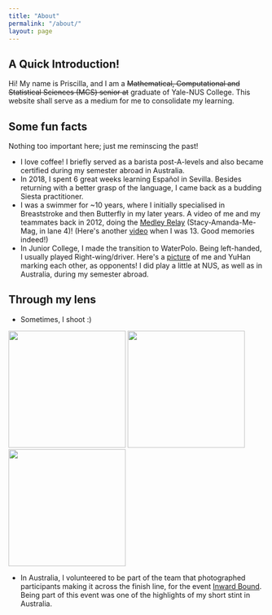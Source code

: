 ```yaml
---
title: "About"
permalink: "/about/"
layout: page
---
```


## A Quick Introduction!

Hi! My name is Priscilla, and I am a ~~Mathematical, Computational and Statistical Sciences (MCS) senior at~~ graduate of Yale-NUS College. This website shall serve as a medium for me to consolidate my learning. 

## Some fun facts 

Nothing too important here; just me reminscing the past!

 - I love coffee! I briefly served as a barista post-A-levels and also became certified during my semester abroad in Australia. 
 - In 2018, I spent 6 great weeks learning Español in Sevilla. Besides returning with a better grasp of the language, I came back as a budding Siesta practitioner.
 - I was a swimmer for ~10 years, where I initially specialised in Breaststroke and then Butterfly in my later years. A video of me and my teammates back in 2012, doing the [Medley Relay](https://www.youtube.com/watch?v=pBbgvWIjAjQ) (Stacy-Amanda-Me-Mag, in lane 4)! (Here's another [video](https://www.youtube.com/watch?v=swXCs3du4CA) when I was 13. Good memories indeed!)  
 - In Junior College, I made the transition to WaterPolo. Being left-handed, I usually played Right-wing/driver. Here's a [picture](https://www.redsports.sg/2015/04/09/national-adiv-waterpolo-girls-sajc-hci/) of me and YuHan marking each other, as opponents! I did play a little at NUS, as well as in Australia, during my semester abroad.
 

## Through my lens
 
 - Sometimes, I shoot :) 

<p float="left">
  <img src="https://user-images.githubusercontent.com/39128341/120971966-d3ad2780-c79f-11eb-9118-34362f83049a.jpg" width="230" />
  <img src="https://user-images.githubusercontent.com/39128341/120972283-2ab2fc80-c7a0-11eb-8d99-9880259c2d4b.jpg" width="230" /> 
  <img src="https://user-images.githubusercontent.com/39128341/120972550-6d74d480-c7a0-11eb-8033-094af16c3a61.jpg" width="230" />
</p>

- In Australia, I volunteered to be part of the team that photographed participants making it across the finish line, for the event [Inward Bound](https://anuinwardbound.com/). Being part of this event was one of the highlights of my short stint in Australia.





